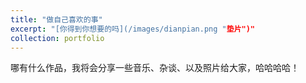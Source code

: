 ```yaml
---
title: "做自己喜欢的事"
excerpt: "[你得到你想要的吗](/images/dianpian.png "垫片")"
collection: portfolio
---
```


哪有什么作品，我将会分享一些音乐、杂谈、以及照片给大家，哈哈哈哈！                             
